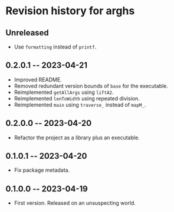 # Revision history for arghs

## Unreleased

* Use `formatting` instead of `printf`.

## 0.2.0.1 -- 2023-04-21

* Improved README.
* Removed redundant version bounds of `base` for the executable.
* Reimplemented `getAllArgs` using `liftA2`.
* Reimplemented `lenToWidth` using repeated division.
* Reimplemented `main` using `traverse_` instead of `mapM_`.

## 0.2.0.0 -- 2023-04-20

* Refactor the project as a library plus an executable.

## 0.1.0.1 -- 2023-04-20

* Fix package metadata.

## 0.1.0.0 -- 2023-04-19

* First version. Released on an unsuspecting world.
